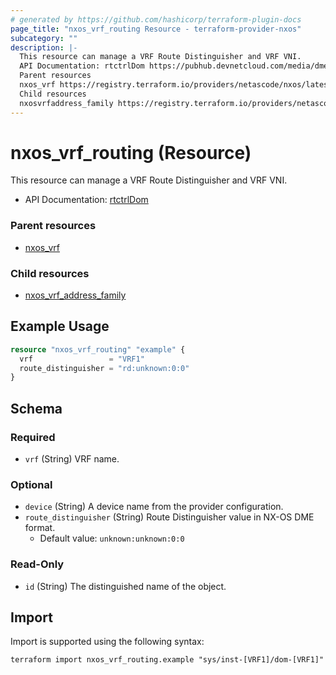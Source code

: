 ```yaml
---
# generated by https://github.com/hashicorp/terraform-plugin-docs
page_title: "nxos_vrf_routing Resource - terraform-provider-nxos"
subcategory: ""
description: |-
  This resource can manage a VRF Route Distinguisher and VRF VNI.
  API Documentation: rtctrlDom https://pubhub.devnetcloud.com/media/dme-docs-10-2-2/docs/Routing%20and%20Forwarding/rtctrl:Dom/
  Parent resources
  nxos_vrf https://registry.terraform.io/providers/netascode/nxos/latest/docs/resources/vrf
  Child resources
  nxosvrfaddress_family https://registry.terraform.io/providers/netascode/nxos/latest/docs/resources/vrf_address_family
---
```


# nxos_vrf_routing (Resource)

This resource can manage a VRF Route Distinguisher and VRF VNI.

- API Documentation: [rtctrlDom](https://pubhub.devnetcloud.com/media/dme-docs-10-2-2/docs/Routing%20and%20Forwarding/rtctrl:Dom/)

### Parent resources

- [nxos_vrf](https://registry.terraform.io/providers/netascode/nxos/latest/docs/resources/vrf)

### Child resources

- [nxos_vrf_address_family](https://registry.terraform.io/providers/netascode/nxos/latest/docs/resources/vrf_address_family)

## Example Usage

```terraform
resource "nxos_vrf_routing" "example" {
  vrf                 = "VRF1"
  route_distinguisher = "rd:unknown:0:0"
}
```

<!-- schema generated by tfplugindocs -->
## Schema

### Required

- `vrf` (String) VRF name.

### Optional

- `device` (String) A device name from the provider configuration.
- `route_distinguisher` (String) Route Distinguisher value in NX-OS DME format.
  - Default value: `unknown:unknown:0:0`

### Read-Only

- `id` (String) The distinguished name of the object.

## Import

Import is supported using the following syntax:

```shell
terraform import nxos_vrf_routing.example "sys/inst-[VRF1]/dom-[VRF1]"
```
